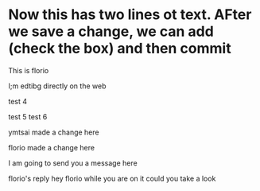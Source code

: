 

Now this has two lines ot text.  AFter we save a change, we can add (check the box) and then commit
=======
This is florio

I;m edtibg directly on the web

test 4

test 5
test 6

ymtsai made a change here

florio made a change here

I am going to send you a message here

florio's reply
hey florio while you are on it could you take a look
